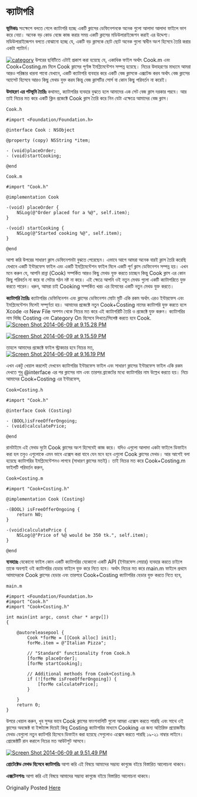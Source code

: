 # ক্যাটাগরি

**ভূমিকাঃ** সংক্ষেপে বলতে গেলে ক্যাটাগরি হচ্ছে একটি ক্লাসের ডেফিনেশনকে অনেক গুলো আলাদা আলাদা ফাইলে ভাগ করে নেয়া। অনেক বড় কোড বেজে কাজ করার সময় একটি ক্লাসের মডিউলারাইজেশন করাই এর উদ্দেশ্য। মডিউলারাইজেশন বলতে বোঝানো হচ্ছে যে, একটি বড় ক্লাসকে ছোট ছোট অনেক গুলো স্বাধীন অংশ হিসেবে তৈরি করার একটা প্যাটার্ন।

[![category](http://nuhil.files.wordpress.com/2014/06/category.png?w=300)](https://nuhil.files.wordpress.com/2014/06/category.png) উপরের ছবিটিতে এটাই প্রকাশ করা হয়েছে যে, একাধিক ফাইল অর্থাৎ Cook.m এবং Cook+Costing.m মিলে Cook ক্লাসের পূর্ণাঙ্গ ইমপ্লিমেন্টেশন সম্পন্ন হয়েছে। নিচের উদাহরণের মাধ্যমে আমরা আরও পরিষ্কার ধারনা পাবো যেখানে, একটি ক্যাটাগরি ব্যবহার করে একটি বেজ ক্লাসকে এক্সটেন্ড করব অর্থাৎ বেজ ক্লাসের অ্যাসেট হিসেবে আরও কিছু মেথড যুক্ত করব কিন্তু বেজ ক্লাসটির সোর্স বা কোন কিছু পরিবর্তন না করেই।

**উদাহরণ এর পটভূমি তৈরিঃ** কথামত, ক্যাটাগরির ব্যবহার বুঝতে হলে আমাদের এক সেট বেজ ক্লাস দরকার পরবে। আর তাই নিচের মত করে একটি ক্লিন প্রজেক্টে Cook ক্লাস তৈরি করে নিন যেটা এক্ষেত্রে আমাদের বেজ ক্লাস।

```text
Cook.h

#import <Foundation/Foundation.h>

@interface Cook : NSObject

@property (copy) NSString *item;

- (void)placeOrder;
- (void)startCooking;

@end
```

```text
Cook.m

#import "Cook.h"

@implementation Cook

-(void) placeOrder {
    NSLog(@"Order placed for a %@", self.item);
}

-(void) startCooking {
    NSLog(@"Started cooking %@", self.item);
}

@end
```

আশা করি উপরের সাধারণ ক্লাস ডেফিনেশনটা বুঝতে পেরেছেন। এভাবে আগে আমরা অনেক বারই ক্লাস তৈরি করেছি যেখানে একটি ইন্টারফেস ফাইল এবং একটি ইমপ্লিমেন্টেশন ফাইল মিলে একটি পূর্ণ ক্লাস ডেফিনেশন সম্পন্ন হয়। এখন মনে করুন যে, আপনি রান্না \(Cook\) সম্পর্কিত আরও কিছু মেথড যুক্ত করতে চাচ্ছেন কিন্তু Cook ক্লাস এর কোন কিছু পরিবর্তন না করে বা সেটার গঠন নষ্ট না করে। এই ক্ষেত্রে আপনি ওই নতুন মেথড গুলো একটি ক্যাটাগরিতে যুক্ত করতে পারেন। ধরুন, আমরা চাই Cooking সম্পর্কিত খরচ এর হিসাবের একটি নতুন মেথড যুক্ত করতে।

**ক্যাটাগরি তৈরিঃ** ক্যাটাগরির ডেফিনিনেশন এবং ক্লাসের ডেফিনেশন মোটা মুটি একি রকম অর্থাৎ এরও ইন্টারফেস এবং ইমপ্লিমেন্টেশন মিলেই সম্পূর্ণতা হয়। আমাদের প্রজেক্টে নতুন Cook+Costing নামের ক্যাটাগরি যুক্ত করতে হলে Xcode এর New File অপশন থেকে নিচের মত করে এই ক্যাটাগরিটি তৈরি ও প্রজেক্টে যুক্ত করুন। ক্যাটাগরির নাম দিচ্ছি Costing এবং Category On হিসেবে লিখতে/সিলেক্ট করতে হবে Cook. [![Screen Shot 2014-06-09 at 9.15.28 PM](http://nuhil.files.wordpress.com/2014/06/screen-shot-2014-06-09-at-9-15-28-pm.png?w=460)](https://nuhil.files.wordpress.com/2014/06/screen-shot-2014-06-09-at-9-15-28-pm.png)

[![Screen Shot 2014-06-09 at 9.15.59 PM](http://nuhil.files.wordpress.com/2014/06/screen-shot-2014-06-09-at-9-15-59-pm.png?w=460)](https://nuhil.files.wordpress.com/2014/06/screen-shot-2014-06-09-at-9-15-59-pm.png)

তাহলে আমাদের প্রজেক্টে ফাইল স্ট্রাকচার হবে নিচের মত, [![Screen Shot 2014-06-09 at 9.16.19 PM](http://nuhil.files.wordpress.com/2014/06/screen-shot-2014-06-09-at-9-16-19-pm.png)](https://nuhil.files.wordpress.com/2014/06/screen-shot-2014-06-09-at-9-16-19-pm.png)

এখন একটু খেয়াল করলেই দেখবেন ক্যাটাগরির ইন্টারফেস ফাইল এবং সাধারণ ক্লাসের ইন্টারফেস ফাইল একি রকম দেখতে শুধু @interface এর পর ক্লাসের নাম এবং তারপর ব্রাকেটের মধ্যে ক্যাটাগরির নাম উল্লেখ করতে হয়। নিচে আমাদের Cook+Costing এর ইন্টারফেস,

```text
Cook+Costing.h

#import "Cook.h"

@interface Cook (Costing)

- (BOOL)isFreeOfferOngoing;
- (void)calculatePrice;

@end
```

রানটাইমে এই মেথড দুটো Cook ক্লাসের অংশ হিসেবেই কাজ করে। যদিও এগুলো আলাদা একটা ফাইলে ডিফাইন করা হল তবুও এগুলোকে এমন ভাবে এক্সেস করা যাবে যেন মনে হবে এগুলো Cook ক্লাসের মেথড। আর আগেই বলা হয়েছে ক্যাটাগরির ইমপ্লিমেন্টেশনও লাগবে \(সাধারণ ক্লাসের মতই\)। তাই নিচের মত করে Cook+Costing.m ফাইলটি পরিবর্তন করুন,

```text
Cook+Costing.m

#import "Cook+Costing.h"

@implementation Cook (Costing)

-(BOOL) isFreeOfferOngoing {
    return NO;
}

-(void)calculatePrice {
    NSLog(@"Price of %@ would be 350 tk.", self.item);
}

@end
```

**ব্যবহারঃ** যেকোনো ফাইল কোন একটি ক্যাটাগরির যেকোনো একটি API \(ইন্টারফেস লেয়ার\) ব্যবহার করতে চাইলে তাকে অবশ্যই ওই ক্যাটাগরির হেডার ফাইলে যুক্ত করে নিতে হবে। অর্থাৎ নিচের মত করে main.m ফাইলে প্রথমে আমাদেরকে Cook ক্লাসের হেডার এবং তারপরে Cook+Costing ক্যাটাগরির হেডার যুক্ত করতে নিতে হবে,

```text
main.m

#import <Foundation/Foundation.h>
#import "Cook.h"
#import "Cook+Costing.h"

int main(int argc, const char * argv[])
{

    @autoreleasepool {
        Cook *forMe = [[Cook alloc] init];
        forMe.item = @"Italian Pizza";

        // "Standard" functionality from Cook.h
        [forMe placeOrder];
        [forMe startCooking];

        // Additional methods from Cook+Costing.h
        if (![forMe isFreeOfferOngoing]) {
            [forMe calculatePrice];
        }

    }
    return 0;
}
```

উপরে খেয়াল করুন, খুব সুন্দর ভাবে Cook ক্লাসের ফাংশনালিটি গুলো আমরা এক্সেস করতে পারছি এবং সাথে ওই ক্লাসের অবজেক্ট বা ইন্সট্যান্স দিয়েই কিন্তু Costing ক্যাটাগরির মাধ্যমে Cooking এর জন্য অতিরিক্ত প্রয়োজনীয় মেথড যেগুলো নতুন ক্যাটগরি হিসেবে ডিফাইন করা হয়েছে সেগুলোও এক্সেস করতে পারছি ১৯-২১ নাম্বার লাইনে। প্রোজেক্টটি রান করালে নিচের মত আউটপুট আসবে।

[![Screen Shot 2014-06-09 at 9.51.49 PM](http://nuhil.files.wordpress.com/2014/06/screen-shot-2014-06-09-at-9-51-49-pm.png?w=460)](https://nuhil.files.wordpress.com/2014/06/screen-shot-2014-06-09-at-9-51-49-pm.png)

**প্রোটেক্টেড মেথড হিসেবে ক্যাটাগরিঃ** আশা করি এই বিষয়ে আমাদের সম্ভাব্য কাগুজে বইয়ে বিস্তারিত আলোচনা থাকবে।

**এক্সটেনশনঃ** আশা করি এই বিষয়ে আমাদের সম্ভাব্য কাগুজে বইয়ে বিস্তারিত আলোচনা থাকবে।

Originally Posted [Here](http://nuhil.net/2014/06/09/৮-অবজেক্টিভ-সি-এর-ক্যাটাগ/)

